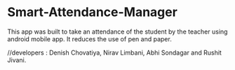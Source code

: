 # Smart-Attendance-Manager
This app was built to take an attendance of the student by the teacher using android mobile app. It reduces the use of pen and paper.


//developers : Denish Chovatiya, Nirav Limbani, Abhi Sondagar and Rushit Jivani.
